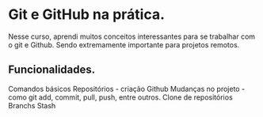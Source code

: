 # Git e GitHub na prática.

Nesse curso, aprendi muitos conceitos interessantes para se trabalhar com o git e Github. Sendo extremamente importante para projetos remotos.

## Funcionalidades.

Comandos básicos
Repositórios - criação 
Github
Mudanças no projeto - como git add, commit, pull, push, entre outros.
Clone de repositórios
Branchs
Stash


